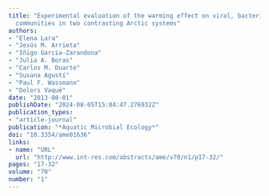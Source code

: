 ```yaml
---
title: "Experimental evaluation of the warming effect on viral, bacterial and protistan
  communities in two contrasting Arctic systems"
authors:
- "Elena Lara"
- "Jesús M. Arrieta"
- "Iñigo Garcia-Zarandona"
- "Julia A. Boras"
- "Carlos M. Duarte"
- "Susana Agustí"
- "Paul F. Wassmann"
- "Dolors Vaqué"
date: "2013-08-01"
publishDate: "2024-08-05T15:04:47.276932Z"
publication_types:
- "article-journal"
publication: "*Aquatic Microbial Ecology*"
doi: "10.3354/ame01636"
links:
- name: "URL"
  url: "http://www.int-res.com/abstracts/ame/v70/n1/p17-32/"
pages: "17-32"
volume: "70"
number: "1"
---
```

